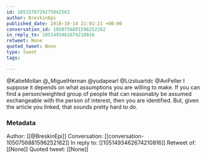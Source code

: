 ```yaml
---
id: 1051578729275842562
author: BreskinEpi
published_date: 2018-10-14 21:01:21 +00:00
conversation_id: 1050756881596252162
in_reply_to: 1051493462674210816
retweet: None
quoted_tweet: None
type: tweet
tags:

---
```


@KatieMollan @_MiguelHernan @yudapearl @Lizstuartdc @AviFeller I suppose it depends on what assumptions you are willing to make. If you can find a person/weighted group of people that can reasonably be assumed exchangeable with the person of interest, then you are identified. But, given the article you linked, that sounds pretty hard to do.

### Metadata

Author: [[@BreskinEpi]]
Conversation: [[conversation-1050756881596252162]]
In reply to: [[1051493462674210816]]
Retweet of: [[None]]
Quoted tweet: [[None]]
